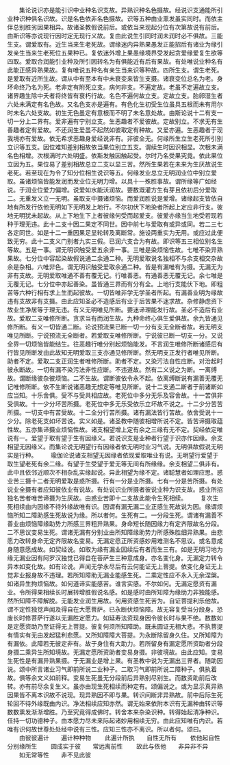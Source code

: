 <!-- { "loadSidebar": true } -->
　　集论说识亦是能引识中业种名识支故。异熟识种名色摄故。经说识支通能所引业种识种俱名识故。识是名色依非名色摄故。识等五种由业熏发虽实同时。而依主伴总别胜劣因果相异。故诸圣教假说前后。或依当来现起分位有次第故说有前后。由斯识等亦说现行因时定无现行义故。复由此说生引同时润未润时必不俱故。三能生支。谓爱取有。近生当来生老死故。谓缘迷内异熟果愚发正能招后有诸业为缘引发亲生当来生老死位五果种已。复依迷外增上果愚缘境界受发起贪爱缘爱复生欲等四取。爱取合润能引业种及所引因转名为有俱能近有后有果故。有处唯说业种名有此能正感异熟果故。复有唯说五种名有亲生当来识等种故。四所生支。谓生老死。是爱取有近所生故。谓从中有至本有中未衰变来皆生支摄。诸衰变位总名为老。身坏命终乃名为死。老非定有附死立支。病何非支。不遍定故。老虽不定遍故立支。诸界趣生除中夭者将终皆有衰朽行故。名色不遍何故立支。定故立支。胎卵湿生者六处未满定有名色故。又名色支亦是遍有。有色化生初受生位虽具五根而未有用尔时未名六处支故。初生无色虽定有意根而不明了未名意处故。由斯论说十二有支一切一分上二界有。爱非遍有宁别立支。生恶趣者不爱彼故。定故别立。不求无有生善趣者定有爱故。不还润生爱虽不起然如彼取定有种故。又爱亦遍。生恶趣者于现我境亦有爱故。依无希求恶趣身爱经说非有。非彼全无。何缘所生立生老死所引别立识等五支。因位难知差别相故依当果位别立五支。谓续生时因识相显。次根未满名色相增。次根满时六处明盛。依斯发触因触起受。尔时乃名受果究竟。依此果位立因为五。果位易了差别相故总立二支以显三苦。然所生果若在未来为生厌故说生老死。若至现在为令了知分位相生说识等五。何缘发业总立无明润业位中别立爱取。虽诸烦恼皆能发润而发业位无明力增。以具十一殊胜事故。谓所缘等广如经说。于润业位爱力偏增。说爱如水能沃润故。要数溉灌方生有芽且依初后分爱取二。无重发义立一无明。虽取支中摄诸烦恼。而爱润胜说是爱增。诸缘起支皆依自地有所发行依他无明如下无明发上地行。不尔初伏下地染者所起上定应非行支。彼地无明犹未起故。从上下地生下上者彼缘何受而起爱支。彼爱亦缘当生地受若现若种于理无违。此十二支十因二果定不同世。因中前七与爱取有或异或同。若二三七各定同世。如是十二一重因果足显轮转及离断常。施设两重实为无用。或应过此便致无穷。此十二支义门别者九实三假。已润六支合为有故。即识等五三相位别名生等故。五是一事。谓无明识触受爱五余非一事。三唯是染烦恼性故。七唯不染异熟果故。七分位中容起染故假说通二余通二种。无明爱取说名独相不与余支相交杂故余是杂相。六唯非色。谓无明识触受爱取余通二种。皆是有漏唯有为摄。无漏无为非有支故。无明爱取唯通不善有覆无记。行唯善恶。有通善恶无覆无记。余七唯是无覆无记。七分位中亦起善染。虽皆通三界而有分有全。上地行支能伏下地。即粗苦等六种行相有求上生而起彼故。一切皆唯非学无学圣者所起。有漏善业明为缘故违有支故非有支摄。由此应知圣必不造感后有业于后苦果不迷求故。杂修静虑资下故业生净居等于理无违。有义无明唯见所断。要迷谛理能发行故。圣必不造后有业故。爱取二支唯修所断。贪求当有而润生故。九种命终心俱生爱俱故。余九皆通见修所断。有义一切皆通二断。论说预流果已断一切一分有支无全断者故。若无明支唯见所断。宁说预流无全断者。若爱取支唯修所断。宁说彼已断一切支一分。又说全界一切烦恼皆能结生。往恶趣行唯分别起烦恼能发。不言润生唯修所断诸感后有行皆见所断发由此故知无明爱取三支亦通见修所断。然无明支正发行者唯见所断。助者不定。爱取二支正润生者唯修所断。助者不定。又染污法自性应断。对治起时彼永断故。一切有漏不染污法非性应断。不违道故。然有二义说之为断。一离缚故。谓断缘彼杂彼烦恼。二不生故。谓断彼依令永不起。依离缚断说有漏善无覆无记唯修所断。依不生断说诸恶趣无想定等唯见所断。说十二支通二断者于前诸断如应当知。十乐舍俱。受不与受共相应故。老死位中多分无乐及容舍故。十一苦俱非受俱故。十一少分坏苦所摄。老死位中多无乐受依乐立坏故不说之。十二少分苦苦所摄。一切支中有苦受故。十二全分行苦所摄。诸有漏法皆行苦故。依舍受说十一少分。除老死支如坏苦说。实义如是。诸圣教中随彼相增所说不定。皆苦谛摄取蕴性故。五亦集谛摄业烦恼性故。诸支相望增上定有余之三缘有无不定。契经依定唯说有一。爱望于取有望于生有因缘义。若说识支是业种者行望于识亦作因缘。余支相望无因缘义。而集论说无明望行有因缘者依无明时业习气说。无明俱故假说无明实是行种。
　　瑜伽论说诸支相望无因缘者依现爱取唯业有说。无明望行爱望于取生望老死有余二缘。有望于生受望于爱无等无间有所缘缘。余支相望二俱非有。此中且依邻近顺次不相杂乱实缘起说。异此相望为缘不定。诸聪慧者如理应思。惑业苦三摄十二者无明爱取是惑所摄。行有一分是业所摄。七有一分是苦所摄。有处说业全摄有者应知彼依业有说故。有处说识业所摄者彼说业种为识支故。惑业所招独名苦者唯苦谛摄为生厌故。由惑业苦即十二支故此能令生死相续。
　　复次生死相续由内因缘不待外缘故唯有识。因谓有漏无漏二业正感生死故说为因。缘谓烦恼所知二障助感生死故说为缘。所以者何。生死有二。一分段生死。谓诸有漏善不善业由烦恼障缘助势力所感三界粗异熟果。身命短长随因缘力有定齐限故名分段。二不思议变易生死。谓诸无漏有分别业由所知障缘助势力所感殊胜细异熟果。由悲愿力改转身命无定齐限故名变易。无漏定愿正所资感妙用难测名不思议。或名意成身随意愿成故。如契经说。如取为缘有漏业因续后有者而生三有。如是无明习地为缘无漏业因有阿罗汉独觉已得自在菩萨生三种意成身。亦名变化身。无漏定力转令异本如变化故。如有论说。声闻无学永尽后有云何能证无上菩提。依变化身证无上觉非业报身故不违理。若所知障助无漏业能感生死。二乘定性应不永入无余涅槃。如诸异生拘烦恼故。如何道谛实能感苦。谁言实感。不尔如何。无漏定愿资有漏业。令所得果相续长时展转增胜假说名感。如是感时由所知障为缘助力非独能感。然所知障不障解脱。无能发业润生用故。何用资感生死苦为。自证菩提利乐他故。谓不定性独觉声闻及得自在大愿菩萨。已永断伏烦恼障。故无容复受当分段身。恐废长时修菩萨行遂以无漏胜定愿力。如延寿法资现身因令彼长时与果不绝。数数如是定愿资助乃至证得无上菩提。彼复何须所知障助。既未圆证无相大悲。不执菩提有情实有无由发起猛利悲愿。又所知障障大菩提。为永断除留身久住。又所知障为有漏依。此障若无彼定非有。故于身住有大助力。若所留身有漏定愿所资助者分段身摄二乘异生所知境故。无漏定愿所资助者变易身摄。非彼境故。由此应知。变易生死性是有漏异熟果摄。于无漏业是增上果。有圣教中说为无漏出三界者。随助因说。颂中所言诸业习气即前所说二业种子。二取习气即前所说二障种子。俱执着故。俱等余文义如前释。变易生死虽无分段前后异熟别尽别生。而数资助前后改转。亦有前尽余复生义。虽亦由现生死相续而种定有。颂偏说之。或为显示真异熟因果皆不离本识故不说现。现异熟因不即与果。转识间断非异熟故。前中后际生死轮回不待外缘既由内识。净法相续应知亦然。谓无始来依附本识有无漏种由转识等数数熏发渐渐增胜。乃至究竟得成佛时。转舍本来杂染识种。转得始起清净种识。任持一切功德种子。由本愿力尽未来际起诸妙用相续无穷。由此应知唯有内识。若唯有识何故世尊处处经中说有三性。应知三性亦不离识。所以者何。颂曰。
　　由彼彼遍计　　遍计种种物
　　此遍计所执　　自性无所有
　　依他起自性　　分别缘所生
　　圆成实于彼　　常远离前性
　　故此与依他　　非异非不异
　　如无常等性　　非不见此彼
